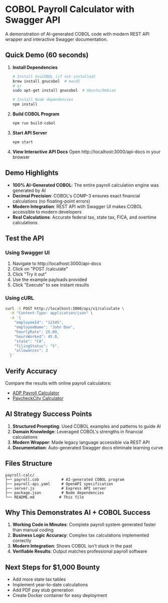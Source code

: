 # COBOL Payroll Calculator with Swagger API

A demonstration of AI-generated COBOL code with modern REST API wrapper and interactive Swagger documentation.

## Quick Demo (60 seconds)

1. **Install Dependencies**
   ```bash
   # Install GnuCOBOL (if not installed)
   brew install gnucobol  # macOS
   # or
   sudo apt-get install gnucobol  # Ubuntu/Debian

   # Install Node dependencies
   npm install
   ```

2. **Build COBOL Program**
   ```bash
   npm run build-cobol
   ```

3. **Start API Server**
   ```bash
   npm start
   ```

4. **View Interactive API Docs**
   Open http://localhost:3000/api-docs in your browser

## Demo Highlights

- **100% AI-Generated COBOL**: The entire payroll calculation engine was generated by AI
- **Decimal Precision**: COBOL's COMP-3 ensures exact financial calculations (no floating-point errors)
- **Modern Integration**: REST API with Swagger UI makes COBOL accessible to modern developers
- **Real Calculations**: Accurate federal tax, state tax, FICA, and overtime calculations

## Test the API

### Using Swagger UI
1. Navigate to http://localhost:3000/api-docs
2. Click on "POST /calculate"
3. Click "Try it out"
4. Use the example payloads provided
5. Click "Execute" to see instant results

### Using cURL
```bash
curl -X POST http://localhost:3000/api/v1/calculate \
  -H "Content-Type: application/json" \
  -d '{
    "employeeId": "12345",
    "employeeName": "John Doe",
    "hourlyRate": 25.00,
    "hoursWorked": 45.0,
    "state": "CA",
    "filingStatus": "S",
    "allowances": 2
  }'
```

## Verify Accuracy
Compare the results with online payroll calculators:
- [ADP Payroll Calculator](https://www.adp.com/resources/tools/calculators/salary-paycheck-calculator.aspx)
- [PaycheckCity Calculator](https://www.paycheckcity.com/calculator/hourly)

## AI Strategy Success Points

1. **Structured Prompting**: Used COBOL examples and patterns to guide AI
2. **Domain Knowledge**: Leveraged COBOL's strengths in financial calculations
3. **Modern Wrapper**: Made legacy language accessible via REST API
4. **Documentation**: Auto-generated Swagger docs eliminate learning curve

## Files Structure
```
payroll-calc/
├── payroll.cob          # AI-generated COBOL program
├── payroll-api.yaml     # OpenAPI specification
├── server.js            # Express API server
├── package.json         # Node dependencies
└── README.md           # This file
```

## Why This Demonstrates AI + COBOL Success

1. **Working Code in Minutes**: Complete payroll system generated faster than manual coding
2. **Business Logic Accuracy**: Complex tax calculations implemented correctly
3. **Modern Integration**: Shows COBOL isn't stuck in the past
4. **Verifiable Results**: Output matches professional payroll software

## Next Steps for $1,000 Bounty
- Add more state tax tables
- Implement year-to-date calculations
- Add PDF pay stub generation
- Create Docker container for easy deployment